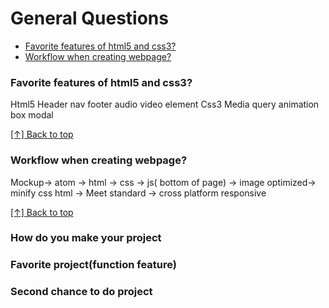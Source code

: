 # General Questions

* [Favorite features of html5 and css3?](#favorite-features-of-html5-and-css3?)
* [Workflow when creating webpage?](#workflow-when-creating-webpage?)


### Favorite features of html5 and css3?
Html5 Header nav footer audio video element
Css3 Media query animation box modal

[[↑] Back to top](#react-questions)


### Workflow when creating webpage?
Mockup-> atom -> html -> css ->  js( bottom of page) -> image optimized-> minify css html ->
Meet standard -> cross platform responsive

[[↑] Back to top](#react-questions)


### How do you make your project

### Favorite project(function feature)

### Second chance to do project
